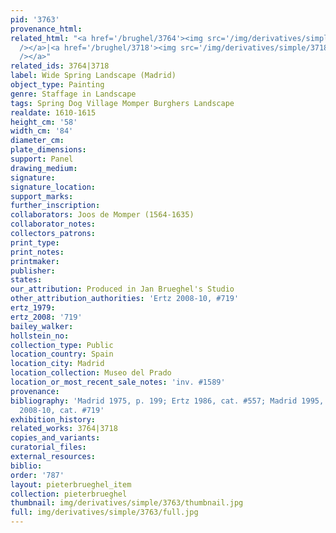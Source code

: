 ```yaml
---
pid: '3763'
provenance_html: 
related_html: "<a href='/brughel/3764'><img src='/img/derivatives/simple/3764/thumbnail.jpg'
  /></a>|<a href='/brughel/3718'><img src='/img/derivatives/simple/3718/thumbnail.jpg'
  /></a>"
related_ids: 3764|3718
label: Wide Spring Landscape (Madrid)
object_type: Painting
genre: Staffage in Landscape
tags: Spring Dog Village Momper Burghers Landscape
realdate: 1610-1615
height_cm: '58'
width_cm: '84'
diameter_cm: 
plate_dimensions: 
support: Panel
drawing_medium: 
signature: 
signature_location: 
support_marks: 
further_inscription: 
collaborators: Joos de Momper (1564-1635)
collaborator_notes: 
collectors_patrons: 
print_type: 
print_notes: 
printmaker: 
publisher: 
states: 
our_attribution: Produced in Jan Brueghel's Studio
other_attribution_authorities: 'Ertz 2008-10, #719'
ertz_1979: 
ertz_2008: '719'
bailey_walker: 
hollstein_no: 
collection_type: Public
location_country: Spain
location_city: Madrid
location_collection: Museo del Prado
location_or_most_recent_sale_notes: 'inv. #1589'
provenance: 
bibliography: 'Madrid 1975, p. 199; Ertz 1986, cat. #557; Madrid 1995, p. 754; Ertz
  2008-10, cat. #719'
exhibition_history: 
related_works: 3764|3718
copies_and_variants: 
curatorial_files: 
external_resources: 
biblio: 
order: '787'
layout: pieterbrueghel_item
collection: pieterbrueghel
thumbnail: img/derivatives/simple/3763/thumbnail.jpg
full: img/derivatives/simple/3763/full.jpg
---
```

